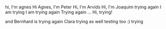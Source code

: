 hi, I'm agnes
Hi Agnes, I'm Peter
Hi, I'm Arvids
Hi, I'm Joaquim
trying again
I am trying
I am trying again
Trying again ...
Hi, trying!

and Bernhard is trying again
Clara trying as well
testing too :)
trying
